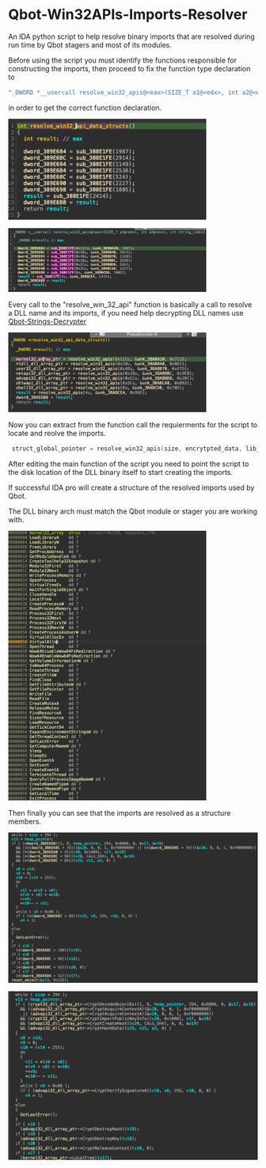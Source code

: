 # Qbot-Win32APIs-Imports-Resolver

An IDA python script to help resolve binary imports that are resolved during run time by Qbot stagers and most of its modules.

Before using the script you must identify the functions responsible for constructing the imports, 
then proceed to fix the function type declaration to 

```C
"_DWORD *__usercall resolve_win32_apis@<eax>(SIZE_T a1@<edx>, int a2@<ecx>, int string_index)"  
```

in order to get the correct function declaration.

<img src="img\declare_broken.png"
     alt="Markdown Monster icon"
     width= 400px
     height= auto
     style="float: center; margin-center: 10px;" />

<img src="img\declare_fixed.png"
     alt="Markdown Monster icon"
     width= 400px
     height= auto
     style="float: center; margin-center: 10px;" />




Every call to the "resolve_win_32_api" function is basically a call to resolve a DLL name and its imports, if you need help decrypting DLL names use  <a href="https://github.com/StuckinVim-Forever/Qbot-Strings-Decrypter" target="_blank">Qbot-Strings-Decrypter</a>

<img src="img\dll_names.png"
     alt="Markdown Monster icon"
     width= 400px
     height= auto
     style="float: center; margin-center: 10px;" />


Now you can extract from the function call the requierments for the script to locate and reolve the imports.
```C
 struct_global_pointer = resolve_win32_apis(size, encrytpted_data, lib_name_decryption_index);
```

After editing the main function of the script you need to point the script to the disk location of the DLL binary itself to start creating the imports.

If successful IDA pro will create a structure of the resolved imports used by Qbot.
 
The DLL binary arch must match the Qbot module or stager you are working with.

<img src="img\struct.png"
     alt="Markdown Monster icon"
     width= 400px
     height= auto
     style="float: center; margin-center: 10px;" />


Then finally you can see that the imports are resolved as a structure members. 


<img src="img\before_script.png"
     alt="Markdown Monster icon"
     width= 600px
     height= auto
     style="float: center; margin-center: 10px;" />

<img src="img\after_script.png"
     alt="Markdown Monster icon"
     width= 600px
     height= auto
     style="float: center; margin-center: 10px;" />



